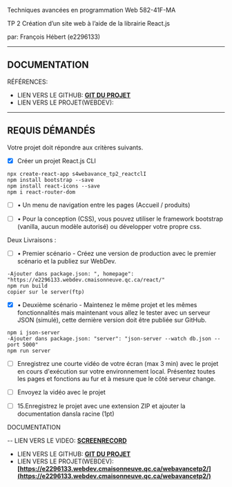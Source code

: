 Techniques avancées en programmation Web 
582-41F-MA 
 
 

TP 2 
Création d’un site web à l’aide de la librairie React.js  


par:  François Hébert (e2296133) 


---
## DOCUMENTATION

RÉFÉRENCES:

- LIEN VERS LE GITHUB: **[GIT DU PROJET](https://github.com/fhmaisonneuve/s4WebAvance_TP2_ReactCli)**
- LIEN VERS LE PROJET(WEBDEV): **[]()** 


 ---  

## REQUIS DÉMANDÉS

Votre projet doit répondre aux critères suivants. 
- [x] Créer un projet React.js CLI 
```
npx create-react-app s4webavance_tp2_reactclI
npm install bootstrap --save
npm install react-icons --save
npm i react-router-dom
```
- [ ] • Un menu de navigation entre les pages (Accueil / produits) 
- [ ] • Pour  la  conception  (CSS),  vous  pouvez  utiliser  le  framework  bootstrap (vanilla, aucun modèle autorisé) ou développer votre propre css. 


Deux Livraisons : 
- [ ] • Premier  scénario  -  Créez  une  version  de  production  avec  le  premier scénario et la publiez sur WebDev. 
```
-Ajouter dans package.json: ", homepage": "https://e2296133.webdev.cmaisonneuve.qc.ca/react/"
npm run build
copier sur le server(ftp)
```


- [x] • Deuxième scénario - Maintenez le même projet et les mêmes fonctionnalités mais maintenant vous allez le tester avec un serveur JSON (simulé),  cette  dernière  version  doit  être  publiée  sur  GitHub.  
```
npm i json-server
-Ajouter dans package.json: "server": "json-server --watch db.json --port 5000"
npm run server
```
- [ ] Enregistrez une  courte  vidéo  de  votre  écran  (max  3  min)  avec  le  projet  en  cours d'exécution sur votre environnement local. Présentez toutes les pages et fonctions au fur et à mesure que le côté serveur change. 

- [ ] Envoyez la vidéo avec le projet

   
- [ ] 15.Enregistrez le projet avec une extension ZIP et ajouter la documentation dansla racine (1pt)


DOCUMENTATION

-- LIEN VERS LE VIDEO: **[SCREENRECORD]()**

- LIEN VERS LE GITHUB: **[GIT DU PROJET](https://github.com/fhmaisonneuve/s4WebAvance_TP2_ReactCli)**
- LIEN VERS LE PROJET(WEBDEV): **[https://e2296133.webdev.cmaisonneuve.qc.ca/webavancetp2/](https://e2296133.webdev.cmaisonneuve.qc.ca/webavancetp2/)** 